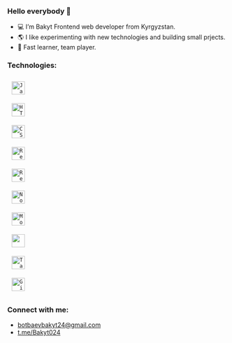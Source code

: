 ### Hello everybody 👋

- 💻 I’m Bakyt Frontend web developer from Kyrgyzstan.
- 🌎 I like experimenting with new technologies and building small prjects.
- 💬 Fast learner, team player.

### Technologies:

<code><img style="margin: 10px" src="https://api.iconify.design/logos/javascript.svg" alt="JavaScript" height="30" title="JavaScript" /> </code>
<code><img style="margin: 10px" src="https://api.iconify.design/logos/html-5.svg" alt="HTML5" height="30" title="HTML5" /> </code>
<code><img style="margin: 10px" src="https://api.iconify.design/logos/css-3.svg" alt="CSS3" height="30" title="CSS3" /> </code>
<code><img style="margin: 10px" src="https://api.iconify.design/logos/react.svg" alt="ReactJS" height="30" title="React" /> </code>
<code><img style="margin: 10px" src="https://api.iconify.design/logos/redux.svg" alt="Redux" height="30" title="Redux" /> </code>
<code><img style="margin: 10px" src="https://api.iconify.design/logos/nodejs.svg" alt="Node" height="30" title="Node.js" /> </code>
<code><img style="margin: 10px" src="https://api.iconify.design/vscode-icons/file-type-mongo.svg" alt="Mongo" height="30" title="MongoDB" /> </code>
<code><img style="margin: 10px" src="https://api.iconify.design/logos/sass.svg" alt="" height="30" title="" /> </code>
<code><img style="margin: 10px" src="https://api.iconify.design/logos/tailwindcss-icon.svg" alt="TailwindCSS" height="30" title="TailwindCSS" /> </code>
<code><img style="margin: 10px" src="https://api.iconify.design/logos/git.svg" alt="Git" height="30" title="Git" /> </code>




### Connect with me:
- botbaevbakyt24@gmail.com
- <a href="https://t.me/Bakyt024">t.me/Bakyt024</a>
